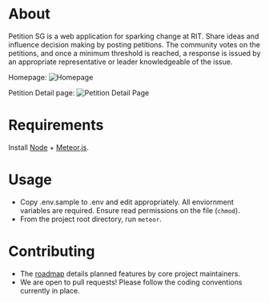 About
=========

Petition SG is a web application for sparking change at RIT. Share ideas and influence decision making by posting petitions. The community votes on the petitions, and once a minimum threshold is reached, a response is issued by an appropriate representative or leader knowledgeable of the issue.

Homepage:
![Homepage](../screenshots/screenshots/homepage.png?raw=true "Home Page")

Petition Detail page:
![Petition Detail Page](../screenshots/screenshots/petition_detail_page_with_response.png?raw=true "Petition Detail Page")


Requirements
============

Install [Node] +  [Meteor.js]. 

Usage
=====

- Copy .env.sample to .env and edit appropriately. All enviornment variables are required. Ensure read permissions on the file (```chmod```).
- From the project root directory, run ```meteor```.


Contributing
============

- The [roadmap] details planned features by core project maintainers.
- We are open to pull requests! Please follow the coding conventions currently in place.


[Node]:http://nodejs.org/
[Meteor.js]:https://www.meteor.com/
[roadmap]:https://trello.com/b/b6Kyx395/petition-roadmap
